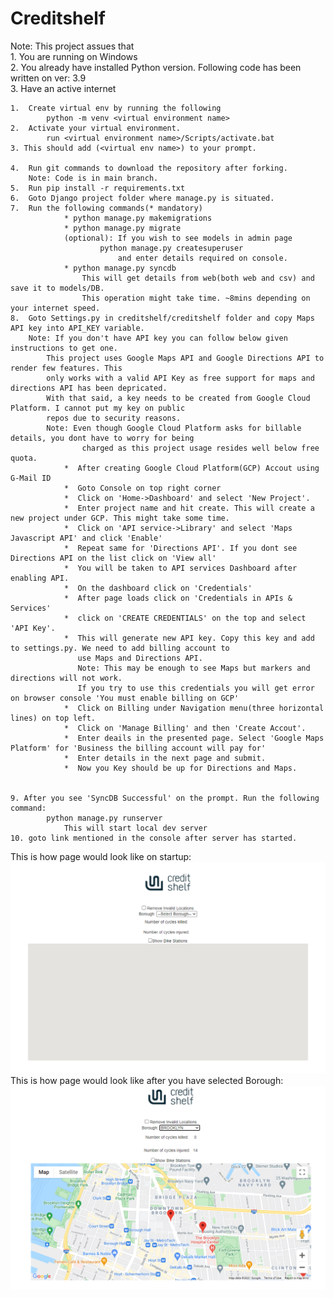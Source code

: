 # Creditshelf

Note: This project assues that  
    1. You are running on Windows  
    2. You already have installed Python version. Following code has been written on ver: 3.9  
    3. Have an active internet

  
    1.  Create virtual env by running the following  
            python -m venv <virtual environment name>  
    2.  Activate your virtual environment.
            run <virtual environment name>/Scripts/activate.bat
    3. This should add (<virtual env name>) to your prompt.

    4.  Run git commands to download the repository after forking.
        Note: Code is in main branch.
    5.  Run pip install -r requirements.txt
    6.  Goto Django project folder where manage.py is situated.
    7.  Run the following commands(* mandatory)
                * python manage.py makemigrations
                * python manage.py migrate
                (optional): If you wish to see models in admin page
                        python manage.py createsuperuser
                            and enter details required on console.
                * python manage.py syncdb
                    This will get details from web(both web and csv) and save it to models/DB.
                    This operation might take time. ~8mins depending on your internet speed.
    8.  Goto Settings.py in creditshelf/creditshelf folder and copy Maps API key into API_KEY variable.
        Note: If you don't have API key you can follow below given instructions to get one.
            This project uses Google Maps API and Google Directions API to render few features. This 
            only works with a valid API Key as free support for maps and directions API has been depricated.
            With that said, a key needs to be created from Google Cloud Platform. I cannot put my key on public
            repos due to security reasons. 
            Note: Even though Google Cloud Platform asks for billable details, you dont have to worry for being
                    charged as this project usage resides well below free quota. 
                *  After creating Google Cloud Platform(GCP) Accout using G-Mail ID
                *  Goto Console on top right corner
                *  Click on 'Home->Dashboard' and select 'New Project'.
                *  Enter project name and hit create. This will create a new project under GCP. This might take some time.
                *  Click on 'API service->Library' and select 'Maps Javascript API' and click 'Enable'
                *  Repeat same for 'Directions API'. If you dont see Directions API on the list click on 'View all'
                *  You will be taken to API services Dashboard after enabling API.
                *  On the dashboard click on 'Credentials'
                *  After page loads click on 'Credentials in APIs & Services'
                *  click on 'CREATE CREDENTIALS' on the top and select 'API Key'.
                *  This will generate new API key. Copy this key and add to settings.py. We need to add billing account to 
                   use Maps and Directions API.
                   Note: This may be enough to see Maps but markers and directions will not work.
                   If you try to use this credentials you will get error on browser console 'You must enable billing on GCP'
                *  Click on Billing under Navigation menu(three horizontal lines) on top left.
                *  Click on 'Manage Billing' and then 'Create Accout'.
                *  Enter deails in the presented page. Select 'Google Maps Platform' for 'Business the billing account will pay for'
                *  Enter details in the next page and submit. 
                *  Now you Key should be up for Directions and Maps.
             
    
    9. After you see 'SyncDB Successful' on the prompt. Run the following command:
            python manage.py runserver
                This will start local dev server
    10. goto link mentioned in the console after server has started.
    
This is how page would look like on startup:
![alt text](https://github.com/muralinair/creditshelf/blob/120458d79d66d97b2811e7737076354a34c5c92f/creditshelf/static/images/before_borough.png?raw=true)
This is how page would look like after you have selected Borough:
![alt text](https://github.com/muralinair/creditshelf/blob/120458d79d66d97b2811e7737076354a34c5c92f/creditshelf/static/images/after_borough.png?raw=true)
    
    
